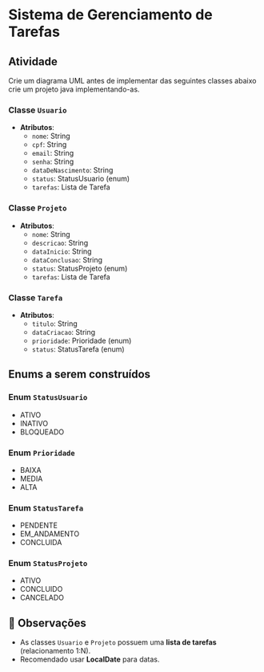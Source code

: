 # Sistema de Gerenciamento de Tarefas

## Atividade

Crie um diagrama UML antes de implementar das seguintes classes abaixo crie um projeto java implementando-as.

###  Classe `Usuario`

- **Atributos**:
  - `nome`: String
  - `cpf`: String
  - `email`: String
  - `senha`: String
  - `dataDeNascimento`: String
  - `status`: StatusUsuario (enum)
  - `tarefas`: Lista de Tarefa

### Classe `Projeto`

- **Atributos**:
  - `nome`: String
  - `descricao`: String
  - `dataInicio`: String
  - `dataConclusao`: String
  - `status`: StatusProjeto (enum)
  - `tarefas`: Lista de Tarefa



###  Classe `Tarefa`

- **Atributos**:
  - `titulo`: String
  - `dataCriacao`: String
  - `prioridade`: Prioridade (enum)
  - `status`: StatusTarefa (enum)



##  Enums a serem construídos

###  Enum `StatusUsuario`
- ATIVO
- INATIVO
- BLOQUEADO



###  Enum `Prioridade`
- BAIXA
- MEDIA
- ALTA



### Enum `StatusTarefa`
- PENDENTE
- EM_ANDAMENTO
- CONCLUIDA

###  Enum `StatusProjeto`
- ATIVO
- CONCLUIDO
- CANCELADO

## 💬 Observações

- As classes `Usuario` e `Projeto` possuem uma **lista de tarefas** (relacionamento 1:N).
- Recomendado usar **LocalDate** para datas.


